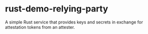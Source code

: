 # rust-demo-relying-party
A simple Rust service that provides keys and secrets in exchange for attestation tokens from an attester.

